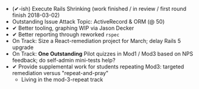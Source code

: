 * (&#x2714;-ish) Execute Rails Shrinking (work finished / in review / first round finish 2018-03-02)
* Outstanding Issue Attack Topic: ActiveRecord & ORM (@ 50)
* &#x2714; Better tooling, graphing WIP via Jason Decker
* &#x2714; Better reporting through reworked `rspec`
* On Track: Size a React-remediation project for March; delay Rails 5 upgrade
* On Track: **One Outstanding** Pilot quizzes in Mod1 / Mod3 based on NPS feedback; do self-admin mini-tests help?
* &#x2714; Provide supplemental work for students repeating Mod3: targeted remediation versus "repeat-and-pray"
  * Living in the mod-3-repeat track
